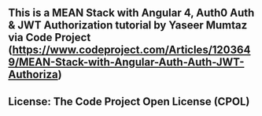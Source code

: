 ## This is a MEAN Stack with Angular 4, Auth0 Auth & JWT Authorization tutorial by Yaseer Mumtaz via Code Project (https://www.codeproject.com/Articles/1203649/MEAN-Stack-with-Angular-Auth-Auth-JWT-Authoriza)

## License: The Code Project Open License (CPOL)
